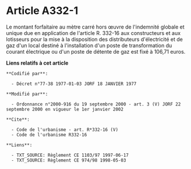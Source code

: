 # Article A332-1

Le montant forfaitaire au mètre carré hors œuvre de l'indemnité globale et unique due en application de l'article R. 332-16
aux constructeurs et aux lotisseurs pour la mise à la disposition des distributeurs d'électricité et de gaz d'un local
destiné à l'installation d'un poste de transformation du courant électrique ou d'un poste de détente de gaz est fixé à 106,71
euros.

**Liens relatifs à cet article**

	**Codifié par**:

	  - Décret n°77-38 1977-01-03 JORF 18 JANVIER 1977

	**Modifié par**:

	  - Ordonnance n°2000-916 du 19 septembre 2000 - art. 3 (V) JORF 22 septembre 2000 en vigueur le 1er janvier 2002

	**Cite**:

	  - Code de l'urbanisme - art. R*332-16 (V)
	  - Code de l'urbanisme R332-16

	**Liens**:

	  - TXT_SOURCE: Règlement CE 1103/97 1997-06-17
	  - TXT_SOURCE: Règlement CE 974/98 1998-05-03
